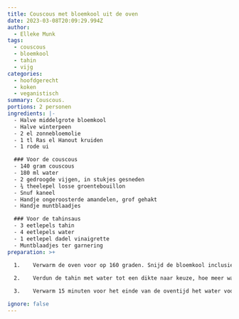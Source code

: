 ```yaml
---
title: Couscous met bloemkool uit de oven
date: 2023-03-08T20:09:29.994Z
author:
  - Elleke Munk
tags:
  - couscous
  - bloemkool
  - tahin
  - vijg
categories:
  - hoofdgerecht
  - koken
  - veganistisch
summary: Couscous.
portions: 2 personen
ingredients: |-
  - Halve middelgrote bloemkool
  - Halve winterpeen
  - 2 el zonnebloemolie
  - 1 tl Ras el Hanout kruiden
  - 1 rode ui

  ### Voor de couscous
  - 140 gram couscous
  - 180 ml water
  - 2 gedroogde vijgen, in stukjes gesneden
  - ¾ theelepel losse groentebouillon
  - Snuf kaneel
  - Handje ongeroosterde amandelen, grof gehakt
  - Handje muntblaadjes

  ### Voor de tahinsaus
  - 3 eetlepels tahin
  - 4 eetlepels water 
  - 1 eetlepel dadel vinaigrette
  - Muntblaadjes ter garnering
preparation: >+
  
  1.	Verwarm de oven voor op 160 graden. Snijd de bloemkool inclusief blad in stukken van 3 à 4 cm. Snijd de winterpeen in kwarten en vervolgens in plakken van 0.5 cm dik. Meng in een grote kom de bloemkool en wortel met zonnebloemolie en ras el hanoutkruiden en spreid uit op een bakplaat. Snijd de ui in halve ringen van 0.5 cm dik en leg in een apart ovenschaaltje. Zet de bloemkool/wortel in het midden van de oven en de ui een trede eronder. Rooster 35-40 minuten. De bloemkool moet gaar zijn maar nog wel bite hebben. Laat de ui karamelliseren.

  2.	Verdun de tahin met water tot een dikte naar keuze, hoe meer water hoe dunner de saus. Voeg de dadel vinaigrette toe en roer goed door. Garneer met muntblaadjes.

  3.	Verwarm 15 minuten voor het einde van de oventijd het water voor de couscous en voeg hieraan de groentebouillon en kaneel toe. Draai het vuur uit zodra het water kookt. Voeg de couscous en vijgen toe en roer goed door. Laat 10 minuten staan, roer los en meng vlak voor het serveren de amandelen en muntblaadjes erdoor.

ignore: false
---
```

